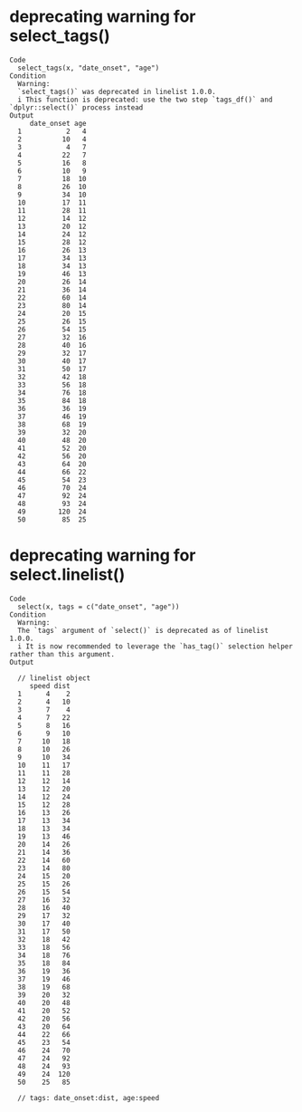 # deprecating warning for select_tags()

    Code
      select_tags(x, "date_onset", "age")
    Condition
      Warning:
      `select_tags()` was deprecated in linelist 1.0.0.
      i This function is deprecated: use the two step `tags_df()` and `dplyr::select()` process instead
    Output
         date_onset age
      1           2   4
      2          10   4
      3           4   7
      4          22   7
      5          16   8
      6          10   9
      7          18  10
      8          26  10
      9          34  10
      10         17  11
      11         28  11
      12         14  12
      13         20  12
      14         24  12
      15         28  12
      16         26  13
      17         34  13
      18         34  13
      19         46  13
      20         26  14
      21         36  14
      22         60  14
      23         80  14
      24         20  15
      25         26  15
      26         54  15
      27         32  16
      28         40  16
      29         32  17
      30         40  17
      31         50  17
      32         42  18
      33         56  18
      34         76  18
      35         84  18
      36         36  19
      37         46  19
      38         68  19
      39         32  20
      40         48  20
      41         52  20
      42         56  20
      43         64  20
      44         66  22
      45         54  23
      46         70  24
      47         92  24
      48         93  24
      49        120  24
      50         85  25

# deprecating warning for select.linelist()

    Code
      select(x, tags = c("date_onset", "age"))
    Condition
      Warning:
      The `tags` argument of `select()` is deprecated as of linelist 1.0.0.
      i It is now recommended to leverage the `has_tag()` selection helper rather than this argument.
    Output
      
      // linelist object
         speed dist
      1      4    2
      2      4   10
      3      7    4
      4      7   22
      5      8   16
      6      9   10
      7     10   18
      8     10   26
      9     10   34
      10    11   17
      11    11   28
      12    12   14
      13    12   20
      14    12   24
      15    12   28
      16    13   26
      17    13   34
      18    13   34
      19    13   46
      20    14   26
      21    14   36
      22    14   60
      23    14   80
      24    15   20
      25    15   26
      26    15   54
      27    16   32
      28    16   40
      29    17   32
      30    17   40
      31    17   50
      32    18   42
      33    18   56
      34    18   76
      35    18   84
      36    19   36
      37    19   46
      38    19   68
      39    20   32
      40    20   48
      41    20   52
      42    20   56
      43    20   64
      44    22   66
      45    23   54
      46    24   70
      47    24   92
      48    24   93
      49    24  120
      50    25   85
      
      // tags: date_onset:dist, age:speed 

